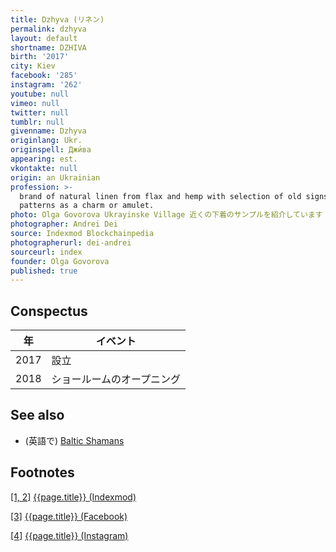 ```yaml
---
title: Dzhyva (リネン)
permalink: dzhyva
layout: default
shortname: DZHIVA
birth: '2017'
city: Kiev
facebook: '285'
instagram: '262'
youtube: null
vimeo: null
twitter: null
tumblr: null
givenname: Dzhyva
originlang: Ukr.
originspell: Джи́ва
appearing: est.
vkontakte: null
origin: an Ukrainian
profession: >-
  brand of natural linen from flax and hemp with selection of old signs and
  patterns as a charm or amulet.
photo: Olga Govorova Ukrayinske Village 近くの下着のサンプルを紹介しています
photographer: Andrei Dei
source: Indexmod Blockchainpedia
photographerurl: dei-andrei
sourceurl: index
founder: Olga Govorova
published: true
---
```


## Conspectus

|年|イベント|
|-|-|
|2017|設立|
|2018|ショールームのオープニング|


## See also

+ (英語で) [Baltic Shamans](baltic-shamans)


## Footnotes

[[1, 2]](#a1) <span id="f1"></span> [{{page.title}} (Indexmod)](index)

[[3]](#a3) <span id="f3"></span> [{{page.title}} (Facebook)](https://www.facebook.com/pg/dzhyvalinen/about/?ref=page_internal)

[[4]](#a4) <span id="f4"></span> [{{page.title}} (Instagram)](https://www.instagram.com/dzhyva_linen/)
